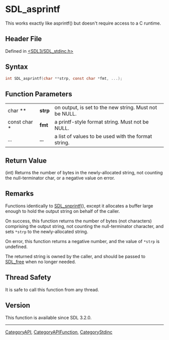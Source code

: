 # SDL_asprintf

This works exactly like asprintf() but doesn't require access to a C runtime.

## Header File

Defined in [<SDL3/SDL_stdinc.h>](https://github.com/libsdl-org/SDL/blob/main/include/SDL3/SDL_stdinc.h)

## Syntax

```c
int SDL_asprintf(char **strp, const char *fmt, ...);
```

## Function Parameters

|              |          |                                                        |
| ------------ | -------- | ------------------------------------------------------ |
| char **      | **strp** | on output, is set to the new string. Must not be NULL. |
| const char * | **fmt**  | a printf-style format string. Must not be NULL.        |
| ...          | **...**  | a list of values to be used with the format string.    |

## Return Value

(int) Returns the number of bytes in the newly-allocated string, not
counting the null-terminator char, or a negative value on error.

## Remarks

Functions identically to [SDL_snprintf](SDL_snprintf)(), except it
allocates a buffer large enough to hold the output string on behalf of the
caller.

On success, this function returns the number of bytes (not characters)
comprising the output string, not counting the null-terminator character,
and sets `*strp` to the newly-allocated string.

On error, this function returns a negative number, and the value of `*strp`
is undefined.

The returned string is owned by the caller, and should be passed to
[SDL_free](SDL_free) when no longer needed.

## Thread Safety

It is safe to call this function from any thread.

## Version

This function is available since SDL 3.2.0.





----
[CategoryAPI](CategoryAPI), [CategoryAPIFunction](CategoryAPIFunction), [CategoryStdinc](CategoryStdinc)

